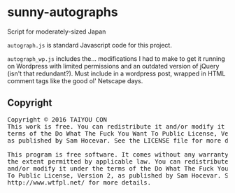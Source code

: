# sunny-autographs
Script for moderately-sized Japan

`autograph.js` is standard Javascript code for this project.

`autograph_wp.js` includes the... modifications I had to make to get it running on Wordpress with limited permissions and an outdated version of jQuery (isn't that redundant?). Must include in a wordpress post, wrapped in HTML comment tags like the good ol' Netscape days.

## Copyright

<pre>
Copyright © 2016 TAIYOU CON <info@taiyoucon.com>
This work is free. You can redistribute it and/or modify it under the
terms of the Do What The Fuck You Want To Public License, Version 2,
as published by Sam Hocevar. See the LICENSE file for more details.

This program is free software. It comes without any warranty, to
the extent permitted by applicable law. You can redistribute it
and/or modify it under the terms of the Do What The Fuck You Want
To Public License, Version 2, as published by Sam Hocevar. See
http://www.wtfpl.net/ for more details.
</pre>
